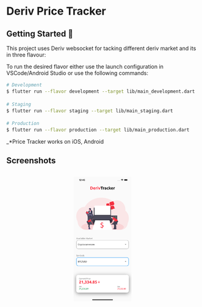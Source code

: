 # Deriv Price Tracker

## Getting Started 🚀

This project uses Deriv websocket for tacking different deriv market and its in three flavour:

To run the desired flavor either use the launch configuration in VSCode/Android Studio or use the following commands:

```sh
# Development
$ flutter run --flavor development --target lib/main_development.dart

# Staging
$ flutter run --flavor staging --target lib/main_staging.dart

# Production
$ flutter run --flavor production --target lib/main_production.dart
```

\_\*Price Tracker works on iOS, Android

## Screenshots

<h4 align="center">
<img src="screenshots/1.png" width="30%" vspace="10" hspace="10">

